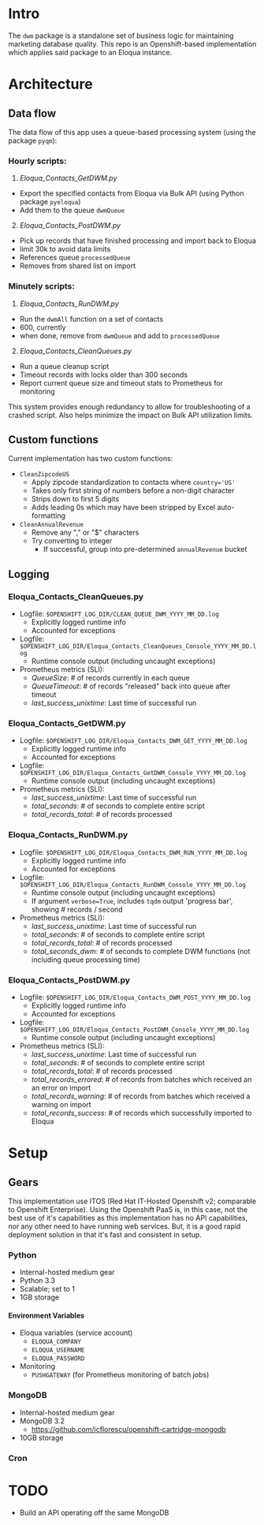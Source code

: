 # Intro

The `dwm` package is a standalone set of business logic for maintaining marketing database quality. This repo is an Openshift-based implementation which applies said package to an Eloqua instance.

# Architecture

## Data flow

The data flow of this app uses a queue-based processing system (using the package `pyqm`):

### Hourly scripts:
1. *Eloqua_Contacts_GetDWM.py*
  - Export the specified contacts from Eloqua via Bulk API (using Python package `pyeloqua`)
  - Add them to the queue `dwmQueue`
2. *Eloqua_Contacts_PostDWM.py*
  - Pick up records that have finished processing and import back to Eloqua
  - limit 30k to avoid data limits
  - References queue `processedQueue`
  - Removes from shared list on import

### Minutely scripts:
1. *Eloqua_Contacts_RunDWM.py*
  - Run the `dwmAll` function on a set of contacts
  - 600, currently
  - when done, remove from `dwmQueue` and add to `processedQueue`
2. *Eloqua_Contacts_CleanQueues.py*
  - Run a queue cleanup script
  - Timeout records with locks older than 300 seconds
  - Report current queue size and timeout stats to Prometheus for monitoring

This system provides enough redundancy to allow for troubleshooting of a crashed script. Also helps minimize the impact on Bulk API utilization limits.

## Custom functions

Current implementation has two custom functions:
- `CleanZipcodeUS`
  - Apply zipcode standardization to contacts where `country='US'`
  - Takes only first string of numbers before a non-digit character
  - Strips down to first 5 digits
  - Adds leading 0s which may have been stripped by Excel auto-formatting
- `CleanAnnualRevenue`
  - Remove any "," or "$" characters
  - Try converting to integer
    - If successful, group into pre-determined `annualRevenue` bucket

## Logging

### Eloqua_Contacts_CleanQueues.py
- Logfile: `$OPENSHIFT_LOG_DIR/CLEAN_QUEUE_DWM_YYYY_MM_DD.log`
  - Explicitly logged runtime info
  - Accounted for exceptions
- Logfile: `$OPENSHIFT_LOG_DIR/Eloqua_Contacts_CleanQueues_Console_YYYY_MM_DD.log`
  - Runtime console output (including uncaught exceptions)
- Prometheus metrics (SLI):
  - *QueueSize*: # of records currently in each queue
  - *QueueTimeout*: # of records "released" back into queue after timeout
  - *last_success_unixtime*: Last time of successful run

### Eloqua_Contacts_GetDWM.py
- Logfile: `$OPENSHIFT_LOG_DIR/Eloqua_Contacts_DWM_GET_YYYY_MM_DD.log `
  - Explicitly logged runtime info
  - Accounted for exceptions
- Logfile: `$OPENSHIFT_LOG_DIR/Eloqua_Contacts_GetDWM_Console_YYYY_MM_DD.log`
  - Runtime console output (including uncaught exceptions)
- Prometheus metrics (SLI):
  - *last_success_unixtime*: Last time of successful run
  - *total_seconds*: # of seconds to complete entire script
  - *total_records_total*: # of records processed

### Eloqua_Contacts_RunDWM.py
- Logfile: `$OPENSHIFT_LOG_DIR/Eloqua_Contacts_DWM_RUN_YYYY_MM_DD.log`
  - Explicitly logged runtime info
  - Accounted for exceptions
- Logfile: `$OPENSHIFT_LOG_DIR/Eloqua_Contacts_RunDWM_Console_YYYY_MM_DD.log`
  - Runtime console output (including uncaught exceptions)
  - If argument `verbose=True`, includes `tqdm` output 'progress bar', showing # records / second
- Prometheus metrics (SLI):
  - *last_success_unixtime*: Last time of successful run
  - *total_seconds*: # of seconds to complete entire script
  - *total_records_total*: # of records processed
  - *total_seconds_dwm*: # of seconds to complete DWM functions (not including queue processing time)

### Eloqua_Contacts_PostDWM.py
- Logfile: `$OPENSHIFT_LOG_DIR/Eloqua_Contacts_DWM_POST_YYYY_MM_DD.log`
  - Explicitly logged runtime info
  - Accounted for exceptions
- Logfile: `$OPENSHIFT_LOG_DIR/Eloqua_Contacts_PostDWM_Console_YYYY_MM_DD.log`
  - Runtime console output (including uncaught exceptions)
- Prometheus metrics (SLI):
  - *last_success_unixtime*: Last time of successful run
  - *total_seconds*: # of seconds to complete entire script
  - *total_records_total*: # of records processed
  - *total_records_errored*: # of records from batches which received an an error on import
  - *total_records_warning*: # of records from batches which received a warning on import
  - *total_records_success*: # of records which successfully imported to Eloqua

# Setup

## Gears

This implementation use ITOS (Red Hat IT-Hosted Openshift v2; comparable to Openshift Enterprise). Using the Openshift PaaS is, in this case, not the best use of it's capabilities as this implementation has no API capabilities, nor any other need to have running web services. But, it is a good rapid deployment solution in that it's fast and consistent in setup.

### Python

- Internal-hosted medium gear
- Python 3.3
- Scalable; set to 1
- 1GB storage

#### Environment Variables

- Eloqua variables (service account)
  - `ELOQUA_COMPANY`
  - `ELOQUA_USERNAME`
  - `ELOQUA_PASSWORD`
- Monitoring
  - `PUSHGATEWAY` (for Prometheus monitoring of batch jobs)

### MongoDB

- Internal-hosted medium gear
- MongoDB 3.2
  - https://github.com/icflorescu/openshift-cartridge-mongodb
- 10GB storage

### Cron

# TODO
- Build an API operating off the same MongoDB
